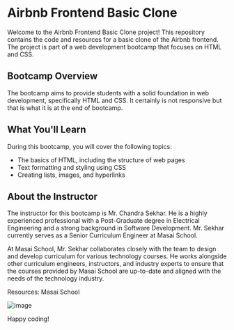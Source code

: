 
# Airbnb Frontend Basic Clone

Welcome to the Airbnb Frontend Basic Clone project! This repository contains the code and resources for a basic clone of the Airbnb frontend. The project is part of a web development bootcamp that focuses on HTML and CSS.

## Bootcamp Overview
The bootcamp aims to provide students with a solid foundation in web development, specifically HTML and CSS. It certainly is not responsive but that is what it is at the end of bootcamp. 
## What You'll Learn
During this bootcamp, you will cover the following topics:

- The basics of HTML, including the structure of web pages
- Text formatting and styling using CSS
- Creating lists, images, and hyperlinks

## About the Instructor
The instructor for this bootcamp is Mr. Chandra Sekhar. He is a highly experienced professional with a Post-Graduate degree in Electrical Engineering and a strong background in Software Development. Mr. Sekhar currently serves as a Senior Curriculum Engineer at Masai School.

At Masai School, Mr. Sekhar collaborates closely with the team to design and develop curriculum for various technology courses. He works alongside other curriculum engineers, instructors, and industry experts to ensure that the courses provided by Masai School are up-to-date and aligned with the needs of the technology industry.

Resources: Masai School

![image](./img.gif)


Happy coding!